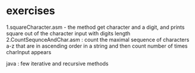 # exercises
1.squareCharacter.asm - the method get character and a digit, and prints square out of the character input with digits length
2.CountSequnceAndChar.asm : count the maximal sequence of characters a-z that are in ascending order in a string
and then count number of times charInput appears

java : few iterative and recursive methods

